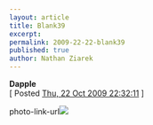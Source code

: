```yaml
---
layout: article
title: Blank39
excerpt: 
permalink: 2009-22-22-blank39
published: true
author: Nathan Ziarek
---
```


**Dapple**  
\[ Posted [Thu, 22 Oct 2009 22:32:11][0] \]

photo-link-url![](http://25.media.tumblr.com/tumblr_kry75hyhzi1qzyqcoo1_500.jpg)


[0]: http://nathanziarek.tumblr.com/post/220589915